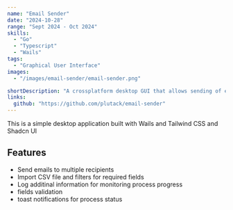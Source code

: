 ```yaml
---
name: "Email Sender"
date: "2024-10-28"
range: "Sept 2024 - Oct 2024"
skills:
  - "Go"
  - "Typescript"
  - "Wails"
tags:
  - "Graphical User Interface"
images:
  - "/images/email-sender/email-sender.png"

shortDescription: "A crossplatform desktop GUI that allows sending of emails to multiple recipients buit with Wails."
links:
  github: "https://github.com/plutack/email-sender"
---
```


This is a simple desktop application built with Wails and Tailwind CSS and Shadcn UI

## Features

- Send emails to multiple recipients
- Import CSV file and filters for required fields
- Log additinal information for monitoring process progress
- fields validation
- toast notifications for process status
